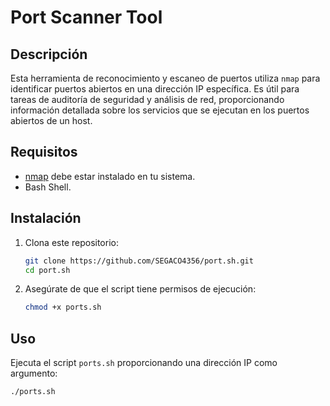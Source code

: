 # Port Scanner Tool

## Descripción

Esta herramienta de reconocimiento y escaneo de puertos utiliza `nmap` para identificar puertos abiertos en una dirección IP específica. Es útil para tareas de auditoría de seguridad y análisis de red, proporcionando información detallada sobre los servicios que se ejecutan en los puertos abiertos de un host.

## Requisitos

- [nmap](https://nmap.org) debe estar instalado en tu sistema.
- Bash Shell.

## Instalación

1. Clona este repositorio:

    ```sh
    git clone https://github.com/SEGACO4356/port.sh.git
    cd port.sh
    ```

2. Asegúrate de que el script tiene permisos de ejecución:

    ```sh
    chmod +x ports.sh
    ```

## Uso

Ejecuta el script `ports.sh` proporcionando una dirección IP como argumento:

```sh
./ports.sh
